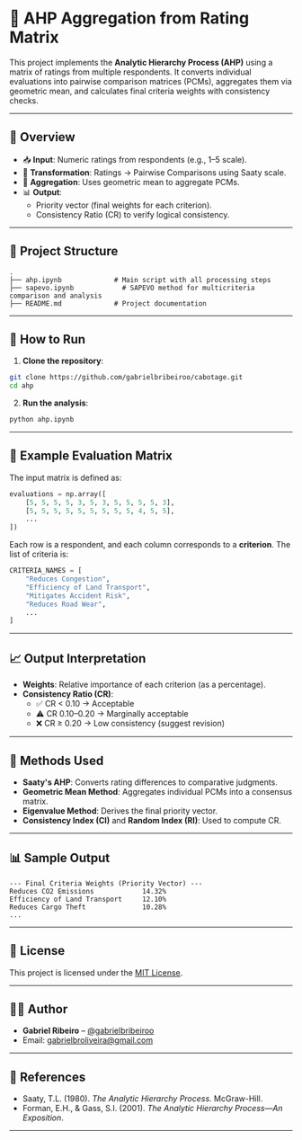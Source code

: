 # 🧠 AHP Aggregation from Rating Matrix

This project implements the **Analytic Hierarchy Process (AHP)** using a matrix of ratings from multiple respondents. It converts individual evaluations into pairwise comparison matrices (PCMs), aggregates them via geometric mean, and calculates final criteria weights with consistency checks.

---

## 📌 Overview

- 📥 **Input**: Numeric ratings from respondents (e.g., 1–5 scale).
- 🔁 **Transformation**: Ratings → Pairwise Comparisons using Saaty scale.
- 🔬 **Aggregation**: Uses geometric mean to aggregate PCMs.
- 📊 **Output**:
  - Priority vector (final weights for each criterion).
  - Consistency Ratio (CR) to verify logical consistency.

---

## 📂 Project Structure

```plaintext
.
├── ahp.ipynb             # Main script with all processing steps
├── sapevo.ipynb            # SAPEVO method for multicriteria comparison and analysis
├── README.md             # Project documentation
```

---

## 🚀 How to Run

1. **Clone the repository**:

```bash
git clone https://github.com/gabrielbribeiroo/cabotage.git
cd ahp
```

2. **Run the analysis**:

```bash
python ahp.ipynb
```

---

## 🧮 Example Evaluation Matrix

The input matrix is defined as:

```python
evaluations = np.array([
    [5, 5, 5, 5, 3, 5, 3, 5, 5, 5, 5, 3],
    [5, 5, 5, 5, 5, 5, 5, 5, 5, 4, 5, 5],
    ...
])
```

Each row is a respondent, and each column corresponds to a **criterion**. The list of criteria is:

```python
CRITERIA_NAMES = [
    "Reduces Congestion",
    "Efficiency of Land Transport",
    "Mitigates Accident Risk",
    "Reduces Road Wear",
    ...
]
```

---

## 📈 Output Interpretation

- **Weights**: Relative importance of each criterion (as a percentage).
- **Consistency Ratio (CR)**:
  - ✅ CR < 0.10 → Acceptable
  - ⚠️ CR 0.10–0.20 → Marginally acceptable
  - ❌ CR ≥ 0.20 → Low consistency (suggest revision)

---

## 🧰 Methods Used

- **Saaty's AHP**: Converts rating differences to comparative judgments.
- **Geometric Mean Method**: Aggregates individual PCMs into a consensus matrix.
- **Eigenvalue Method**: Derives the final priority vector.
- **Consistency Index (CI)** and **Random Index (RI)**: Used to compute CR.

---

## 📊 Sample Output

```plaintext
--- Final Criteria Weights (Priority Vector) ---
Reduces CO2 Emissions            14.32%
Efficiency of Land Transport     12.10%
Reduces Cargo Theft              10.28%
...
```

---

## 📄 License

This project is licensed under the [MIT License](LICENSE).

---

## 👨‍💻 Author

- **Gabriel Ribeiro** – [@gabrielbribeiroo](https://github.com/gabrielbribeiroo)
- Email: gabrielbroliveira@gmail.com

---

## 🧠 References

- Saaty, T.L. (1980). *The Analytic Hierarchy Process*. McGraw-Hill.
- Forman, E.H., & Gass, S.I. (2001). *The Analytic Hierarchy Process—An Exposition*.

---